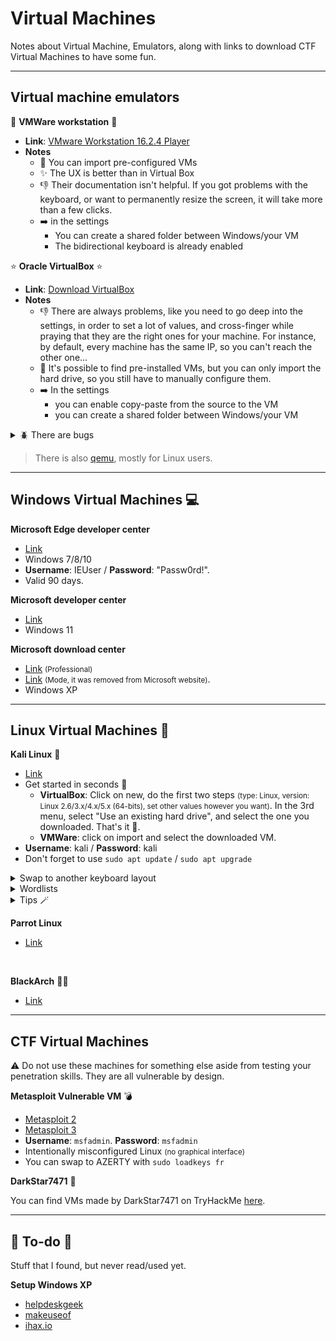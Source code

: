 # Virtual Machines

Notes about Virtual Machine, Emulators, along with links to download CTF Virtual Machines to have some fun.

<hr class="sep-both">

## Virtual machine emulators

<div class="row row-cols-md-2 mt-3"><div>

📌 **VMWare workstation** 📌

* **Link**: [VMware Workstation 16.2.4 Player](https://customerconnect.vmware.com/downloads/details?downloadGroup=WKST-PLAYER-1624&productId=1039&rPId=91446)
* **Notes**
  * 🚀 You can import pre-configured VMs
  * ✨ The UX is better than in Virtual Box
  * 👎 Their documentation isn't helpful. If you got problems with the keyboard, or want to permanently resize the screen, it will take more than a few clicks.
  * ➡️ in the settings
    * You can create a shared folder between Windows/your VM
    * The bidirectional keyboard is already enabled
</div><div>

⭐ **Oracle VirtualBox** ⭐

* **Link**: [Download VirtualBox](https://www.virtualbox.org/)
* **Notes**
    * 👎 There are always problems, like you need to go deep into the settings, in order to set a lot of values, and cross-finger while praying that they are the right ones for your machine. For instance, by default, every machine has the same IP, so you can't reach the other one...
    * 💭 It's possible to find pre-installed VMs, but you can only import the hard drive, so you still have to manually configure them.
    * ➡️ In the settings
      * you can enable copy-paste from the source to the VM
      * you can create a shared folder between Windows/your VM

<details class="details-e">
<summary>🪲 There are bugs</summary>

* If you close your machine and select "saving the machine state" while the user account isn't locked, then you may not be able to use your mouse when restarting the saved instance. The top-left icon with a lock is useful to avoid this.

* One day, the bidirectional keyboard just stopped working. Restarting the machine solved the problem.
</details>
</div></div>

> There is also [qemu](https://www.qemu.org/), mostly for Linux users.

<hr class="sep-both">

## Windows Virtual Machines 💻

<div class="row row-cols-md-2 mt-4"><div>

**Microsoft Edge developer center**

* [Link](https://developer.microsoft.com/en-us/microsoft-edge/tools/vms/)
* Windows 7/8/10
* **Username**: IEUser / **Password**: "Passw0rd!".
* Valid 90 days.

**Microsoft developer center**

* [Link](https://developer.microsoft.com/en-us/windows/downloads/virtual-machines/)
* Windows 11
</div><div>

**Microsoft download center**

* [Link](https://www.microsoft.com/en-us/download/details.aspx?id=31791) <small>(Professional)</small>
* [Link](https://download.cnet.com/Windows-XP-Mode/3000-18513_4-77683344.html) <small>(Mode, it was removed from Microsoft website)</small>.
* Windows XP

</div></div>

<hr class="sep-both">

## Linux Virtual Machines 👑

<div class="row row-cols-md-2 mt-4"><div>

**Kali Linux** 🚀

* [Link](https://www.kali.org/get-kali/#kali-virtual-machines)
* Get started in seconds 🚀
  * **VirtualBox**: Click on new, do the first two steps <small>(type: Linux, version: Linux 2.6/3.x/4.x/5.x (64-bits), set other values however you want)</small>. In the 3rd menu, select "Use an existing hard drive", and select the one you downloaded. That's it 🤡.
  * **VMWare**: click on import and select the downloaded VM.
* **Username**: kali / **Password**: kali
* Don't forget to use `sudo apt update` / `sudo apt upgrade`

<details class="details-e">
<summary>Swap to another keyboard layout</summary>

* First, log in
* Click on Kali icon (top left)
* Search "Keyboard"
* Select the Keyboard Utility
* Go to the layout tab
* Add a keyboard layout <small>(ex: fr-FR/AZERTY)</small>
* Remove the unused QWERTY layout

> The change is applied immediately... But on the login screen, the keyboard layout will still be QWERTY ⚠️.
</details>

<details class="details-e">
<summary>Wordlists</summary>

**Wordlists**

* Run `wordlists` and press Y to extract `rockyou.txt`
* You can find pre-installed wordlists in `/usr/share/wordlists/`

**Seclists**

* `sudo apt install seclists` to install [SecLists](https://github.com/danielmiessler/SecLists/) wordlists.

**Others**

* `/usr/share/webshells`: bind/reverse/web shells
</details>

<details class="details-e">
<summary>Tips 🪄</summary>

* Use the <kbd>right arrow</kbd> key to use the suggested command

* In the top-right corner, you can find your IP address (tun0)
</details>
</div><div>

**Parrot Linux**

* [Link](https://www.parrotsec.org/)

<br>

**BlackArch** 😶‍🌫️

* [Link](https://www.blackarch.org/)
</div></div>

<hr class="sep-both">

## CTF Virtual Machines

⚠️ Do not use these machines for something else aside from testing your penetration skills. They are all vulnerable by design.

<div class="row row-cols-md-2 mt-4"><div>

**Metasploit Vulnerable VM** 💣

* [Metasploit 2](https://docs.rapid7.com/metasploit/metasploitable-2/)
* [Metasploit 3](https://github.com/rapid7/metasploitable3)
* **Username**: `msfadmin`. **Password**: `msfadmin`
* Intentionally misconfigured Linux <small>(no graphical interface)</small>
* You can swap to AZERTY with `sudo loadkeys fr`
</div><div>

**DarkStar7471** 🌠

You can find VMs made by DarkStar7471 on TryHackMe [here](https://darkstar7471.com/resources.html).
</div></div>

<hr class="sep-both">

## 👻 To-do 👻

Stuff that I found, but never read/used yet.

<div class="row row-cols-md-2"><div>

**Setup Windows XP**

* [helpdeskgeek](https://helpdeskgeek.com/virtualization/how-to-set-up-a-windows-xp-virtual-machine-for-free/)
* [makeuseof](https://www.makeuseof.com/tag/download-windows-xp-for-free-and-legally-straight-from-microsoft-si/)
* [ihax.io](https://ihax.io/windows-xp-virtual-machine/)

</div><div>

</div></div>